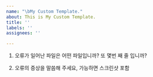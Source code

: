 ```yaml
---
name: "\bMy Custom Template."
about: This is My Custom Template.
title: ''
labels: ''
assignees: ''

---
```


1. 오류가 일어난 파일은 어떤 파일입니까? 또 몇번 째 줄 입니까?


2. 오류의 증상을 말씀해 주세요, 가능하면 스크린샷 포함

